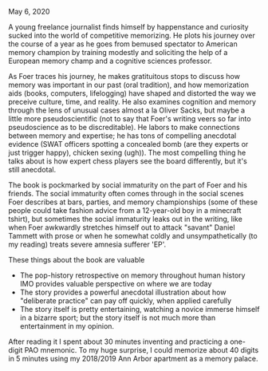 May 6, 2020

A young freelance journalist finds himself by happenstance and curiosity sucked into the world of competitive memorizing. He plots his journey over the course of a year as he goes from bemused spectator to American memory champion by training modestly and soliciting the help of a European memory champ and a cognitive sciences professor.

As Foer traces his journey, he makes gratituitous stops to discuss how memory was important in our past (oral tradition), and how memorization aids (books, computers, lifelogging) have shaped and distorted the way we preceive culture, time, and reality. He also examines cognition and memory through the lens of unusual cases almost a la Oliver Sacks, but maybe a little more pseudoscientific (not to say that Foer's writing veers so far into pseudoscience as to be discreditable). He labors to make connections between memory and expertise; he has tons of compelling anecdotal evidence (SWAT officers spotting a concealed bomb (are they experts or just trigger happy), chicken sexing (ugh)). The most compelling thing he talks about is how expert chess players see the board differently, but it's still anecdotal.

The book is pockmarked by social immaturity on the part of Foer and his friends. The social immaturity often comes through in the social scenes Foer describes at bars, parties, and memory championships (some of these people could take fashion advice from a 12-year-old boy in a minecraft tshirt), but sometimes the social immaturity leaks out in the writing, like when Foer awkwardly stretches himself out to attack "savant" Daniel Tammett with prose or when he somewhat coldly and unsympathetically (to my reading) treats severe amnesia sufferer 'EP'.


These things about the book are valuable

  * The pop-history retrospective on memory throughout human history IMO provides valuable perspective on where we are today
  * The story provides a powerful anecdotal illustration about how "deliberate practice" can pay off quickly, when applied carefully
  * The story itself is pretty entertaining, watching a novice immerse himself in a bizarre sport; but the story itself is not much more than entertainment in my opinion.


After reading it I spent about 30 minutes inventing and practicing a one-digit PAO mnemonic. To my huge surprise, I could memorize about 40 digits in 5 minutes using my 2018/2019 Ann Arbor apartment as a memory palace.
